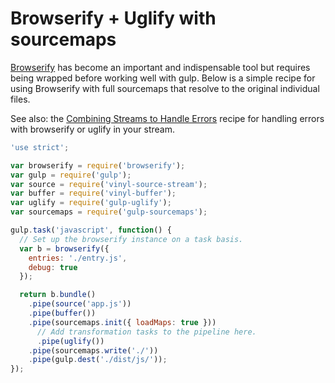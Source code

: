 # Browserify + Uglify with sourcemaps

[Browserify](https://github.com/browserify/browserify) has become an important 
and indispensable tool but requires being wrapped before working well with gulp. 
Below is a simple recipe for using Browserify with full sourcemaps that resolve 
to the original individual files.

See also: the 
[Combining Streams to Handle Errors](combining-streams-to-handle-errors.md) 
recipe for handling errors with browserify or uglify in your stream.

``` javascript
'use strict';

var browserify = require('browserify');
var gulp = require('gulp');
var source = require('vinyl-source-stream');
var buffer = require('vinyl-buffer');
var uglify = require('gulp-uglify');
var sourcemaps = require('gulp-sourcemaps');

gulp.task('javascript', function() {
  // Set up the browserify instance on a task basis.
  var b = browserify({
    entries: './entry.js',
    debug: true
  });

  return b.bundle()
    .pipe(source('app.js'))
    .pipe(buffer())
    .pipe(sourcemaps.init({ loadMaps: true }))
      // Add transformation tasks to the pipeline here.
      .pipe(uglify())
    .pipe(sourcemaps.write('./'))
    .pipe(gulp.dest('./dist/js/'));
});
```
